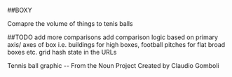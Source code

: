 ##BOXY

Comapre the volume of things to tenis balls

##TODO
add more comparisons
add comparison logic based on primary axis/ axes of box i.e. buildings for high boxes, football pitches for flat broad boxes etc.
grid
hash state in the URLs

Tennis ball graphic -- From the Noun Project Created by Claudio Gomboli

